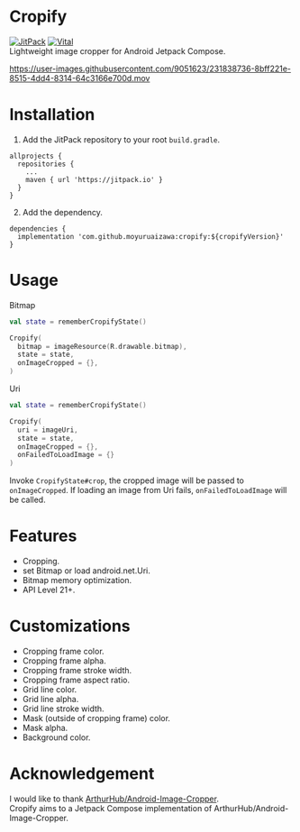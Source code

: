 # Cropify

[![JitPack](https://jitpack.io/v/MoyuruAizawa/cropify.svg)](https://jitpack.io/#MoyuruAizawa/cropify)
[![Vital](https://github.com/MoyuruAizawa/Cropify/actions/workflows/vital_check.yml/badge.svg)](https://github.com/MoyuruAizawa/Cropify/actions/workflows/vital_check.yml)  
Lightweight image cropper for Android Jetpack Compose.

https://user-images.githubusercontent.com/9051623/231838736-8bff221e-8515-4dd4-8314-64c3166e700d.mov

# Installation

1. Add the JitPack repository to your root `build.gradle`.

```
allprojects {
  repositories {
    ...
    maven { url 'https://jitpack.io' }
  }
}
```

2. Add the dependency.

```
dependencies {
  implementation 'com.github.moyuruaizawa:cropify:${cropifyVersion}'
}
```

# Usage

Bitmap

```kotlin
val state = rememberCropifyState()

Cropify(
  bitmap = imageResource(R.drawable.bitmap),
  state = state,
  onImageCropped = {},
)
```

Uri

```kotlin
val state = rememberCropifyState()

Cropify(
  uri = imageUri,
  state = state,
  onImageCropped = {},
  onFailedToLoadImage = {}
)
```

Invoke `CropifyState#crop`, the cropped image will be passed to `onImageCropped`.
If loading an image from Uri fails, `onFailedToLoadImage` will be called.

# Features

- Cropping.
- set Bitmap or load android.net.Uri.
- Bitmap memory optimization.
- API Level 21+.

# Customizations

- Cropping frame color.
- Cropping frame alpha.
- Cropping frame stroke width.
- Cropping frame aspect ratio.
- Grid line color.
- Grid line alpha.
- Grid line stroke width.
- Mask (outside of cropping frame) color.
- Mask alpha.
- Background color.

# Acknowledgement

I would like to thank [ArthurHub/Android-Image-Cropper](https://github.com/ArthurHub/Android-Image-Cropper).    
Cropify aims to a Jetpack Compose implementation of ArthurHub/Android-Image-Cropper.  
